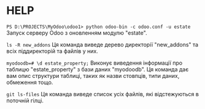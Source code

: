 # HELP

`PS D:\PROJECTS\MyOdoo\odoo1> python odoo-bin -c odoo.conf -u estate`
Запуск серверу Odoo з оновленням модулю "estate".

`ls -R new_addons`
Ця команда виведе дерево директорії "new_addons" та всіх піддиректорій та файлів у них.

`myodoodb=# \d estate_property;`
Виконує виведення інформації про таблицю "estate_property" з бази даних "myodoodb".
Ця команда дає вам опис структури таблиці, таких як назви стовпців, типи даних, обмеження тощо. 

`git ls-files`
Ця команда виведе список усіх файлів, які відстежуються в поточній гілці.
